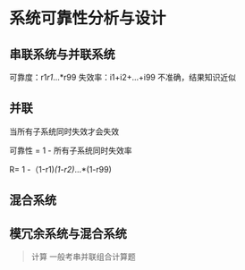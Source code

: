 # 系统可靠性分析与设计

## 串联系统与并联系统

可靠度：r1*r1*...*r99 失效率：i1+i2+...+i99 不准确，结果知识近似

## 并联

当所有子系统同时失效才会失效

可靠性 = 1 - 所有子系统同时失效率

R= 1 -（1-r1)*(1-r2)*...*(1-r99)

## 混合系统

## 模冗余系统与混合系统

> 计算 一般考串并联组合计算题

